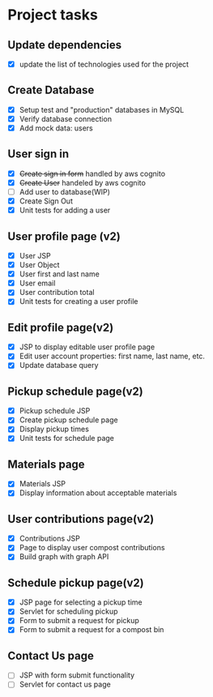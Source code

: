 # Project tasks

## Update dependencies
- [x] update the list of technologies used for the project

## Create Database
- [x] Setup test and "production" databases in MySQL
- [x] Verify database connection
- [x] Add mock data: users

## User sign in
- [x] ~~Create sign in form~~ handled by aws cognito
- [x] ~~Create User~~  handeled by aws cognito
- [ ] Add user to database(WIP)
- [x] Create Sign Out
- [x] Unit tests for adding a user

## User profile page (v2)
- [x] User JSP
- [x] User Object
- [x] User first and last name
- [x] User email 
- [x] User contribution total
- [x] Unit tests for creating a user profile

## Edit profile page(v2)
- [x] JSP to display editable user profile page
- [x] Edit user account properties: first name, last name, etc.
- [x] Update database query

## Pickup schedule page(v2)
- [x] Pickup schedule JSP
- [x] Create pickup schedule page
- [x] Display pickup times
- [x] Unit tests for schedule page

## Materials page
- [x] Materials JSP
- [x] Display information about acceptable materials

## User contributions page(v2)
- [x] Contributions JSP 
- [x] Page to display user compost contributions
- [x] Build graph with graph API

## Schedule pickup page(v2)
- [x] JSP page for selecting a pickup time
- [x] Servlet for scheduling pickup
- [x] Form to submit a request for pickup
- [x] Form to submit a request for a compost bin

## Contact Us page
- [ ] JSP with form submit functionality
- [ ] Servlet for contact us page